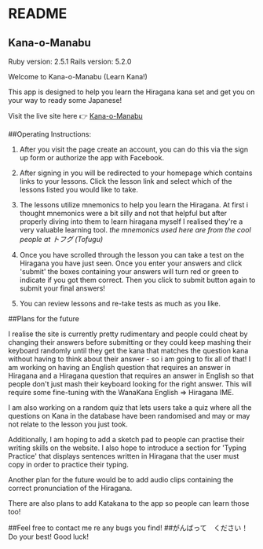 # README
## Kana-o-Manabu

Ruby version: 2.5.1
Rails version: 5.2.0

Welcome to Kana-o-Manabu (Learn Kana!)

This app is designed to help you learn the Hiragana kana set and get you on your way to ready some Japanese!

Visit the live site here :point_right: <a href="https://kana-o-manabu.herokuapp.com/">Kana-o-Manabu</a>

##Operating Instructions:
1. After you visit the page create an account, you can do this via the sign up form or authorize the app with Facebook.

2. After signing in you will be redirected to your homepage which contains links to your lessons. Click the lesson link and select which of the lessons listed you would like to take.

3. The lessons utilize mnemonics to help you learn the Hiragana. At first i thought mnemonics were a bit silly and not that helpful but after properly diving into them to learn hiragana myself I realised they're a very valuable learning tool. *the mnemonics used here are from the cool people at トフグ (Tofugu)*

4. Once you have scrolled through the lesson you can take a test on the Hiragana you have just seen. Once you enter your answers and click 'submit' the boxes containing your answers will turn red or green to indicate if you got them correct. Then you click to submit button again to submit your final answers!

5. You can review lessons and re-take tests as much as you like.

##Plans for the future

I realise the site is currently pretty rudimentary and people could cheat by changing their answers before submitting or they could keep mashing their keyboard randomly until they get the kana that matches the question kana without having to think about their answer - so i am going to fix all of that! I am working on having an English question that requires an answer in Hiragana and a Hiragana question that requires an answer in English so that people don't just mash their keyboard looking for the right answer. This will require some fine-tuning with the WanaKana English => Hiragana IME.

I am also working on a random quiz that lets users take a quiz where all the questions on Kana in the database have been randomised and may or may not relate to the lesson you just took.

Additionally, I am hoping to add a sketch pad to people can practise their writing skills on the website. I also hope to introduce a section for 'Typing Practice' that displays sentences written in Hiragana that the user must copy in order to practice their typing.

Another plan for the future would be to add audio clips containing the correct pronunciation of the Hiragana.

There are also plans to add Katakana to the app so people can learn those too!

##Feel free to contact me re any bugs you find!
##がんばって　ください！ Do your best! Good luck!

